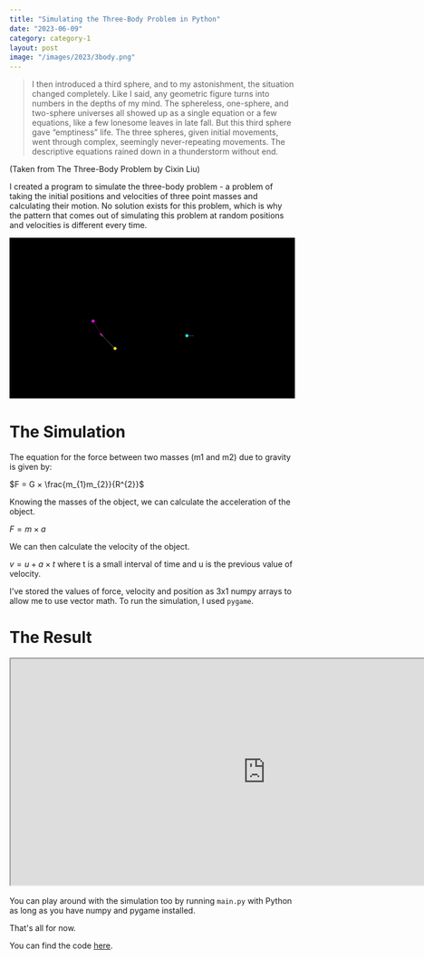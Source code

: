 ```yaml
---
title: "Simulating the Three-Body Problem in Python"
date: "2023-06-09"
category: category-1
layout: post
image: "/images/2023/3body.png"
---
```


> I then introduced a third sphere, and to my astonishment, the situation changed completely. Like I said, any geometric figure turns into numbers in the depths of my mind. The sphereless, one-sphere, and two-sphere universes all showed up as a single equation or a few equations, like a few lonesome leaves in late fall. But this third sphere gave “emptiness” life. The three spheres, given initial movements, went through complex, seemingly never-repeating movements. The descriptive equations rained down in a thunderstorm without end.

(Taken from The Three-Body Problem by Cixin Liu)

I created a program to simulate the three-body problem - a problem of taking the initial positions and velocities of three point masses and calculating their motion. No solution exists for this problem, which is why the pattern that comes out of simulating this problem at random positions and velocities is different every time. 

![Simulation](/images/2023/3body-1.gif)

# The Simulation

The equation for the force between two masses (m1 and m2) due to gravity is given by:

$F = G × \frac{m_{1}m_{2}}{R^{2}}$

Knowing the masses of the object, we can calculate the acceleration of the object. 

$F = m × a$

We can then calculate the velocity of the object. 

$v = u + a × t$ 
where t is a small interval of time and u is the previous value of velocity.

I've stored the values of force, velocity and position as 3x1 numpy arrays to allow me to use vector math. To run the simulation, I used ```pygame```. 

# The Result

<iframe width="900" height="400" src="https://youtube.com/embed/M9Aqv5_JF4Q"></iframe>

You can play around with the simulation too by running ```main.py``` with Python as long as you have numpy and pygame installed.

That's all for now. 

You can find the code [here](https://github.com/Aryanaut/pysim/blob/main/gravity/classes/body.py).